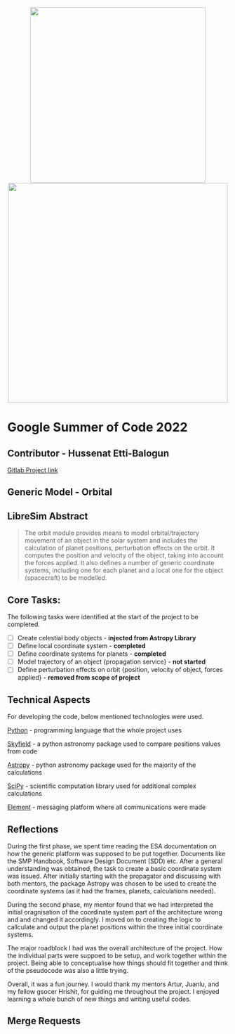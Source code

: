 <div id="header" align="center">
<img src="https://user-images.githubusercontent.com/100206676/171044355-a1331115-6368-40f7-8061-3179192dca81.png"![logo_librecube_1604]() width="400"/>
</div>

<div id="header" align="center">
<img src="https://user-images.githubusercontent.com/100206676/171044297-58d64ef7-38e2-4d20-9a14-3c9d04083eb1.png"![gsoc]() width="500"/>
</div>

# Google Summer of Code 2022

## Contributor - Hussenat Etti-Balogun
[Gitlab Project link](https://gitlab.com/balotofi/python-libresim/-/tree/orbital)

## Generic Model - Orbital

## LibreSim Abstract
> The orbit module provides means to model orbital/trajectory movement of an object in the solar system and includes the calculation of planet positions, perturbation effects on the orbit. It computes the position and velocity of the object, taking into account the forces applied. It also defines a number of generic coordinate systems, including one for each planet and a local one for the object (spacecraft) to be modelled.

## Core Tasks:
The following tasks were identified at the start of the project to be completed.

- [ ] Create celestial body objects - **injected from Astropy Library**
- [ ] Define local coordinate system - **completed**
- [ ] Define coordinate systems for planets - **completed**
- [ ] Model trajectory of an object {propagation service} - **not started**
- [ ] Define perturbation effects on orbit {position, velocity of object, forces applied} - **removed from scope of project**

## Technical Aspects

For developing the code, below mentioned technologies were used.

[Python](https://www.python.org/) - programming language that the whole project uses

[Skyfield](https://rhodesmill.org/skyfield/) - a python astronomy package used to compare positions values from code

[Astropy](https://www.astropy.org/) - python astronomy package used for the majority of the calculations

[SciPy](https://scipy.org/) - scientific computation library used for additional complex calculations

[Element](https://element.io/) - messaging platform where all communications were made

## Reflections

During the first phase, we spent time reading the ESA documentation on how the generic platform was supposed to be put together. Documents like the SMP Handbook, Software Design Document (SDD) etc. After a general understanding was obtained, the task to create a basic coordinate system was issued. After initially starting with the propagator and discussing with both mentors, the package Astropy was chosen to be used to create the coordinate systems (as it had the frames, planets, calculations needed).

During the second phase, my mentor found that we had interpreted the initial oragnisation of the coordinate system part of the architecture wrong and and changed it accordingly. I moved on to creating the logic to callculate and output the planet positions within the three initial coordinate systems.

The major roadblock I had was the overall architecture of the project. How the individual parts were suppoed to be setup, and work together within the project. Being able to conceptualise how things should fit together and think of the pseudocode was also a little trying.

Overall, it was a fun journey. I would thank my mentors Artur, Juanlu, and my fellow gsocer Hrishit, for guiding me throughout the project. I enjoyed learning a whole bunch of new things and writing useful codes.

## Merge Requests

